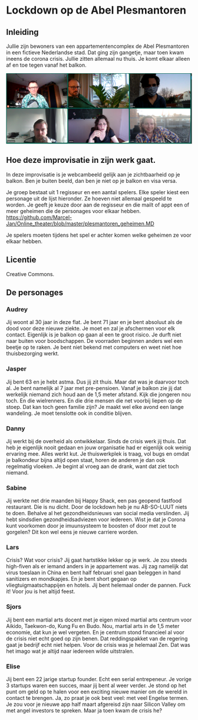 # Lockdown op de Abel Plesmantoren

## Inleiding
Jullie zijn bewoners van een appartementencomplex de Abel Plesmantoren in een fictieve Nederlandse stad. Dat ging zijn gangetje, maar toen kwam ineens de corona crisis. Jullie zitten allemaal nu thuis. Je komt elkaar alleen af en toe tegen vanaf het balkon.

![Screenshot](/plesmantoren1.PNG)

## Hoe deze improvisatie in zijn werk gaat.
In deze improvisatie is je webcambeeld gelijk aan je zichtbaarheid op je balkon. Ben je buiten beeld, dan ben je niet op je balkon en visa versa.

Je groep bestaat uit 1 regisseur en een aantal spelers. Elke speler kiest een personage uit de lijst hieronder. Ze hoeven niet allemaal gespeeld te worden. Je geeft je keuze door aan de regisseur en die mailt of appt een of meer geheimen die de personages voor elkaar hebben.
https://github.com/Marcel-Jan/Online_theater/blob/master/plesmantoren_geheimen.MD

Je spelers moeten tijdens het spel er achter komen welke geheimen ze voor elkaar hebben. 

## Licentie
Creative Commons.


## De personages

### Audrey
Jij woont al 30 jaar in deze flat. Je bent 71 jaar en je bent absoluut als de dood voor deze nieuwe ziekte. Je moet en zal je afschermen voor elk contact. Eigenlijk is je balkon op gaan al een te groot risico. Je durft niet naar buiten voor boodschappen. De voorraden beginnen anders wel een beetje op te raken. Je bent niet bekend met computers en weet niet hoe thuisbezorging werkt. 

### Jasper
Jij bent 63 en je hebt astma. Dus jij zit thuis. Maar dat was je daarvoor toch al. Je bent namelijk al 7 jaar met pre-pensioen. Vanaf je balkon zie jij dat werkelijk niemand zich houd aan de 1,5 meter afstand. Kijk die jongeren nou toch. En die wielrenners. En die drie mensen die net voorbij liepen op de stoep. Dat kan toch geen familie zijn? Je maakt wel elke avond een lange wandeling. Je moet tenslotte ook in conditie blijven.

### Danny
Jij werkt bij de overheid als ontwikkelaar. Sinds de crisis werk jij thuis. Dat heb je eigenlijk nooit gedaan en jouw organisatie had er eigenlijk ook weinig ervaring mee. Alles werkt kut. Je thuiswerkplek is traag, vol bugs en omdat je balkondeur bijna altijd open staat, horen de anderen je dan ook regelmatig vloeken. Je begint al vroeg aan de drank, want dat ziet toch niemand.

### Sabine
Jij werkte net drie maanden bij Happy Shack, een pas geopend fastfood restaurant. Die is nu dicht. Door de lockdown heb je nu AB-SO-LUUT niets te doen. Behalve al het gezondheidsnieuws van social media verslinden. Jij hebt sindsdien gezondheidsadviezen voor iedereen. Wist je dat je Corona kunt voorkomen door je imuunsysteem te boosten of door met zout te gorgelen? Dit kon wel eens je nieuwe carriere worden.

### Lars
Crisis? Wat voor crisis? Jij gaat hartstikke lekker op je werk. Je zou steeds high-fiven als er iemand anders in je appartement was. Jij zag namelijk dat virus toeslaan in China en bent half februari snel gaan beleggen in hand sanitizers en mondkapjes. En je bent short gegaan op vliegtuigmaatschappijen en hotels. Jij bent helemaal onder de pannen. Fuck it! Voor jou is het altijd feest.

### Sjors
Jij bent een martial arts docent met je eigen mixed martial arts centrum voor Aikido, Taekwon-do, Kung Fu en Budo. Nou, martial arts in de 1,5 meter economie, dat kun je wel vergeten. En je centrum stond financieel al voor de crisis niet echt goed op zijn benen. Dat reddingspakket van de regering gaat je bedrijf echt niet helpen.  Voor de crisis was je helemaal Zen. Dat was het imago wat je altijd naar iedereen wilde uitstralen.

### Elise
Jij bent een 22 jarige startup founder. Echt een serial entrepeneur. Je vorige 3 startups waren een succes, maar jij bent al weer verder. Je stond op het punt om geld op te halen voor een exciting nieuwe manier om de wereld in contact te brengen. Ja, zo praat je ook best veel: met veel Engelse termen. Je zou voor je nieuwe app half maart afgereisd zijn naar Silicon Valley om met angel investors te spreken. Maar ja toen kwam de crisis he?
